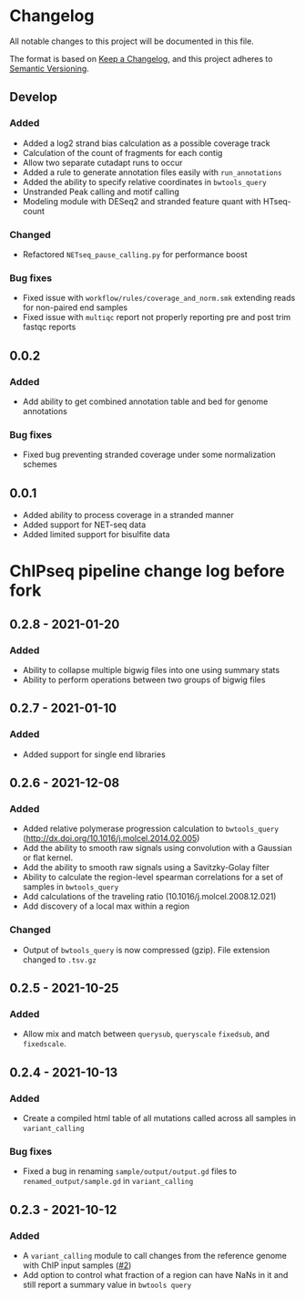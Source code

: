 # Changelog

All notable changes to this project will be documented in this file.

The format is based on [Keep a Changelog](https://keepachangelog.com/en/1.0.0/),
and this project adheres to [Semantic Versioning](https://semver.org/spec/v2.0.0.html).

## Develop

### Added
- Added a log2 strand bias calculation as a possible coverage track
- Calculation of the count of fragments for each contig
- Allow two separate cutadapt runs to occur
- Added a rule to generate annotation files easily with `run_annotations`
- Added the ability to specify relative coordinates in `bwtools_query`
- Unstranded Peak calling and motif calling
- Modeling module with DESeq2 and stranded feature quant with HTseq-count

### Changed
- Refactored `NETseq_pause_calling.py` for performance boost

### Bug fixes
- Fixed issue with `workflow/rules/coverage_and_norm.smk` extending reads for
  non-paired end samples
- Fixed issue with `multiqc` report not properly reporting pre and post trim
  fastqc reports

## 0.0.2

### Added
- Add ability to get combined annotation table and bed for genome annotations

### Bug fixes
- Fixed bug preventing stranded coverage under some normalization schemes

## 0.0.1
- Added ability to process coverage in a stranded manner
- Added support for NET-seq data
- Added limited support for bisulfite data


# ChIPseq pipeline change log before fork

## 0.2.8 - 2021-01-20

### Added
- Ability to collapse multiple bigwig files into one using summary stats
- Ability to perform operations between two groups of bigwig files

## 0.2.7 - 2021-01-10

### Added
- Added support for single end libraries

## 0.2.6 - 2021-12-08

### Added
- Added relative polymerase progression calculation to `bwtools_query` (http://dx.doi.org/10.1016/j.molcel.2014.02.005)
- Add the ability to smooth raw signals using convolution with a Gaussian or flat kernel. 
- Add the ability to smooth raw signals using a Savitzky-Golay filter
- Ability to calculate the region-level spearman correlations for a set of samples in `bwtools_query`
- Add calculations of the traveling ratio (10.1016/j.molcel.2008.12.021)
- Add discovery of a local max within a region

### Changed
- Output of `bwtools_query` is now compressed (gzip). File extension changed to `.tsv.gz`

## 0.2.5 - 2021-10-25

### Added
- Allow mix and match between `querysub`, `queryscale` `fixedsub`, and `fixedscale`.

## 0.2.4 - 2021-10-13

### Added
- Create a compiled html table of all mutations called across all samples in `variant_calling`

### Bug fixes
- Fixed a bug in renaming `sample/output/output.gd` files to `renamed_output/sample.gd` in `variant_calling`

## 0.2.3 - 2021-10-12

### Added
- A `variant_calling` module to call changes from the reference genome with ChIP input samples ([#2](https://github.com/mikewolfe/ChIPseq_pipeline/issues/2))
- Add option to control what fraction of a region can have NaNs in it and still report a summary value in `bwtools query`

